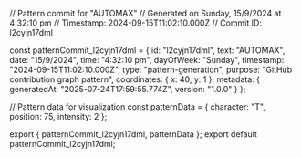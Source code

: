 // Pattern commit for "AUTOMAX"
// Generated on Sunday, 15/9/2024 at 4:32:10 pm
// Timestamp: 2024-09-15T11:02:10.000Z
// Commit ID: l2cyjn17dml

const patternCommit_l2cyjn17dml = {
  id: "l2cyjn17dml",
  text: "AUTOMAX",
  date: "15/9/2024",
  time: "4:32:10 pm",
  dayOfWeek: "Sunday",
  timestamp: "2024-09-15T11:02:10.000Z",
  type: "pattern-generation",
  purpose: "GitHub contribution graph pattern",
  coordinates: {
    x: 40,
    y: 1
  },
  metadata: {
    generatedAt: "2025-07-24T17:59:55.774Z",
    version: "1.0.0"
  }
};

// Pattern data for visualization
const patternData = {
  character: "T",
  position: 75,
  intensity: 2
};

export { patternCommit_l2cyjn17dml, patternData };
export default patternCommit_l2cyjn17dml;
